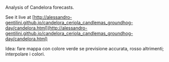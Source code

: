Analysis of Candelora forecasts.

See it live at [http://alessandro-gentilini.github.io/candelora_ceriola_candlemas_groundhog-day/candelora.html](http://alessandro-gentilini.github.io/candelora_ceriola_candlemas_groundhog-day/candelora.html)

Idea: fare mappa con colore verde se previsione accurata, rosso altrimenti; interpolare i colori.
